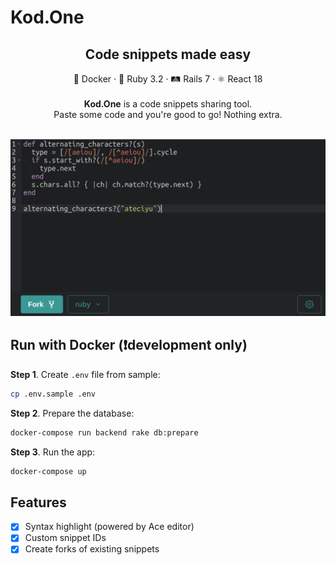 # Kod.One

<div align="center">

## Code snippets made easy

</div>

<div align="center">
  🐳 Docker · 💎 Ruby 3.2 · 🛤 Rails 7 · ⚛️ React 18
</div>
<br />

<div align="center">
  <strong>Kod.One</strong> is a code snippets sharing tool.
  <br>
  Paste some code and you're good to go! Nothing extra.
</div>

<br>

![Screenshot](shot.png)

## Run with Docker (❗️development only)

**Step 1**. Create `.env` file from sample:

```sh
cp .env.sample .env
```

**Step 2**. Prepare the database:

```sh
docker-compose run backend rake db:prepare
```

**Step 3**. Run the app:

```sh
docker-compose up
```

## Features

- [x] Syntax highlight (powered by Ace editor)
- [x] Custom snippet IDs
- [x] Create forks of existing snippets
